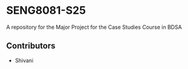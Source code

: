# SENG8081-S25
A repository for the Major Project for the Case Studies Course in BDSA

## Contributors

- Shivani

